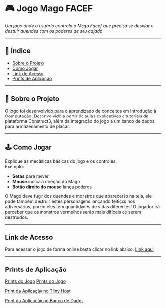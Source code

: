 # 🎮 Jogo Mago FACEF

*Um jogo onde o usuário controla o Mago Facef que precisa se desviar e destuir duendes com os poderes de seu cajado* 

---

## 🧩 Índice

- [Sobre o Projeto](#sobre-o-projeto)  
- [Como Jogar](#como-jogar)  
- [Link de Acesso](#link-de-acesso)
- [Prints de Aplicação](#prints-de-aplicação)

---

## 📌 Sobre o Projeto

O jogo foi desenvolvido para o aprendizado de conceitos em Introdução à Computação.
Desenvolvido a partir de aulas explicativas e tutoriais da plataforma Construct3, além da integração do jogo a um banco de dados para armazenamento de placar.

---

## 🕹️ Como Jogar

Explique as mecânicas básicas do jogo e os controles.  
Exemplo:

- **Setas** para mover
- **Mouse** indica a direção do Mago
- **Botão** **direito** **do** **mouse** lança poderes

O Mago deve fugir dos duendes e monstros que aparecerão na tela, ele pode também destruir estes personagens lançando feitiços nos adiversários, porém eles tem quantidades de vidas diferentes!
O jogador irá perceber que os monstros vermelhos serão mais difíceis de serem destruídos.

---

## Link de Acesso 

Para acessar o jogo de forma online basta clicar no link abaixo:
      [Link aqui](https://gold-annalise-60.tiiny.site/)

---

## Prints de Aplicação

[Prints do Jogo](./Capturadetela2025-04-14/215323.png)
[Prints do Jogo](215409.png)

[Print da Aplicação no Tiiny Host](215714.png)

[Print da Aplicação no Banco de Dados](215537.png)



